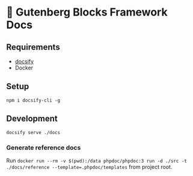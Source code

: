# 🧱 Gutenberg Blocks Framework Docs

## Requirements

* [docsify](https://docsify.js.org/)
* Docker

## Setup

`npm i docsify-cli -g`

## Development

`docsify serve ./docs`

### Generate reference docs

Run `docker run --rm -v $(pwd):/data phpdoc/phpdoc:3 run -d ./src -t ./docs/reference --template=.phpdoc/templates` from project root.